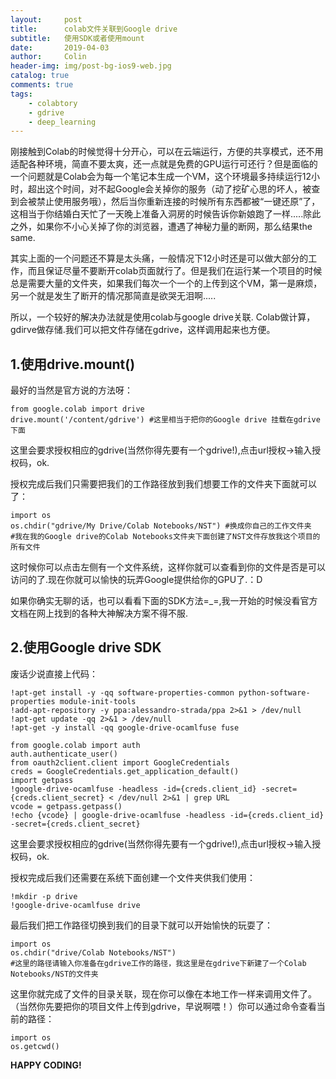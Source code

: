 ```yaml
---
layout:     post
title:      colab文件关联到Google drive
subtitle:   使用SDK或者使用mount
date:       2019-04-03
author:     Colin
header-img: img/post-bg-ios9-web.jpg
catalog: true
comments: true
tags:
    - colabtory
    - gdrive
    - deep_learning
---
```


刚接触到Colab的时候觉得十分开心，可以在云端运行，方便的共享模式，还不用适配各种环境，简直不要太爽，还一点就是免费的GPU运行可还行？但是面临的一个问题就是Colab会为每一个笔记本生成一个VM，这个环境最多持续运行12小时，超出这个时间，对不起Google会关掉你的服务（动了挖矿心思的坏人，被查到会被禁止使用服务哦），然后当你重新连接的时候所有东西都被“一键还原”了，这相当于你结婚白天忙了一天晚上准备入洞房的时候告诉你新娘跑了一样.....除此之外，如果你不小心关掉了你的浏览器，遭遇了神秘力量的断网，那么结果the same.


其实上面的一个问题还不算是太头痛，一般情况下12小时还是可以做大部分的工作，而且保证尽量不要断开colab页面就行了。但是我们在运行某一个项目的时候总是需要大量的文件夹，如果我们每次一个一个的上传到这个VM，第一是麻烦，另一个就是发生了断开的情况那简直是欲哭无泪啊.....

所以，一个较好的解决办法就是使用colab与google drive关联. Colab做计算，gdirve做存储.我们可以把文件存储在gdrive，这样调用起来也方便。

## 1.使用drive.mount()

最好的当然是官方说的方法呀：
    
    from google.colab import drive
    drive.mount('/content/gdrive') #这里相当于把你的Google drive 挂载在gdrive下面

这里会要求授权相应的gdrive(当然你得先要有一个gdrive!),点击url授权->输入授权码，ok.

授权完成后我们只需要把我们的工作路径放到我们想要工作的文件夹下面就可以了：

    import os
    os.chdir("gdrive/My Drive/Colab Notebooks/NST") #换成你自己的工作文件夹
    #我在我的Google drive的Colab Notebooks文件夹下面创建了NST文件存放我这个项目的所有文件

这时候你可以点击左侧有一个文件系统，这样你就可以查看到你的文件是否是可以访问的了.现在你就可以愉快的玩弄Google提供给你的GPU了.：D

如果你确实无聊的话，也可以看看下面的SDK方法=_=,我一开始的时候没看官方文档在网上找到的各种大神解决方案不得不服.

## 2.使用Google drive SDK

废话少说直接上代码：

    !apt-get install -y -qq software-properties-common python-software-properties module-init-tools
    !add-apt-repository -y ppa:alessandro-strada/ppa 2>&1 > /dev/null
    !apt-get update -qq 2>&1 > /dev/null
    !apt-get -y install -qq google-drive-ocamlfuse fuse

    from google.colab import auth
    auth.authenticate_user()
    from oauth2client.client import GoogleCredentials
    creds = GoogleCredentials.get_application_default()
    import getpass
    !google-drive-ocamlfuse -headless -id={creds.client_id} -secret={creds.client_secret} < /dev/null 2>&1 | grep URL
    vcode = getpass.getpass()
    !echo {vcode} | google-drive-ocamlfuse -headless -id={creds.client_id} -secret={creds.client_secret}

这里会要求授权相应的gdrive(当然你得先要有一个gdrive!),点击url授权->输入授权码，ok.

授权完成后我们还需要在系统下面创建一个文件夹供我们使用：

    !mkdir -p drive
    !google-drive-ocamlfuse drive

最后我们把工作路径切换到我们的目录下就可以开始愉快的玩耍了：

    import os
    os.chdir("drive/Colab Notebooks/NST")
    #这里的路径请输入你准备在gdrive工作的路径，我这里是在gdrive下新建了一个Colab Notebooks/NST的文件夹

这里你就完成了文件的目录关联，现在你可以像在本地工作一样来调用文件了。（当然你先要把你的项目文件上传到gdrive，早说啊喂！）你可以通过命令查看当前的路径：

    import os
    os.getcwd()

**HAPPY CODING!**